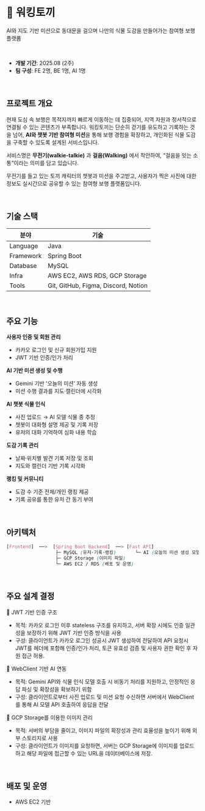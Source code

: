 # 🚶 워킹토끼
AI와 지도 기반 미션으로 동대문을 걸으며 나만의 식물 도감을 만들어가는 참여형 보행 플랫폼

<br>

- **개발 기간**: 2025.08 (2주)  
- **팀 구성**: FE 2명, BE 1명, AI 1명


<br>
  
##  프로젝트 개요  


현재 도심 속 보행은 목적지까지 빠르게 이동하는 데 집중되어, 지역 자원과 정서적으로 연결될 수 있는 콘텐츠가 부족합니다.
워킹토끼는 단순히 걷기를 유도하고 기록하는 것을 넘어, **AI와 챗봇 기반 참여형 미션**을 통해 보행 경험을 확장하고, 개인화된 식물 도감을 구축할 수 있도록 설계된 서비스입니다.

서비스명은 **무전기(walkie-talkie)** 과 **걸음(Walking)** 에서 착안하여, “걸음을 잇는 소통”이라는 의미를 담고 있습니다.

무전기를 들고 있는 토끼 캐릭터의 챗봇과 미션을 주고받고, 사용자가 찍은 사진에 대한 정보도 실시간으로 공유할 수 있는 참여형 보행 플랫폼입니다.


<br>


##  기술 스택  
| 분야       | 기술 |
|------------|----------------------------------|
| Language   | Java |
| Framework  | Spring Boot |
| Database   | MySQL |
| Infra      | AWS EC2, AWS RDS, GCP Storage |
| Tools      | Git, GitHub, Figma, Discord, Notion |


<br>

##  주요 기능  

 **사용자 인증 및 회원 관리**
  - 카카오 로그인 및 신규 회원가입 지원
  - JWT 기반 인증/인가 처리

 **AI 기반 미션 생성 및 수행**  
  - Gemini 기반 '오늘의 미션' 자동 생성
  - 미션 수행 결과를 지도·캘린더에 시각화

 **AI 챗봇 식물 인식**  
  - 사진 업로드 → AI 모델 식물 종 추정 
  - 챗봇이 대화형 설명 제공 및 기록 저장
  - 유저의 대화 기억하여 심화 내용 학습 
 
 **도감 기록 관리**
  - 날짜·위치별 발견 기록 저장 및 조회
  - 지도와 캘린더 기반 기록 시각화
    
 **랭킹 및 커뮤니티**
  - 도감 수 기준 전체/개인 랭킹 제공
  - 기록 공유를 통한 유저 간 동기 부여


<br>

## 아키텍처

```css
[Frontend]  ──>  [Spring Boot Backend]  ──> [Fast API]
                  ├─ MySQL (유저·기록·랭킹)       └─ AI (오늘의 미션 생성 모델 + 식물 인식 모델)
                  ├─ GCP Storage (이미지 파일)
                  └─ AWS EC2 / RDS (배포 및 운영)
```
<br>

 ## 주요 설계 결정

  🔹 JWT 기반 인증 구조
   - 목적: 카카오 로그인 이후 stateless 구조를 유지하고, 서버 확장 시에도 인증 일관성을 보장하기 위해 JWT 기반 인증 방식을 사용
   - 구성: 클라이언트가 카카오 로그인 성공시 JWT 생성하여 전달하여 API 요청시 JWT를 헤더에 포함해 인증/인가 처리, 토큰 유효성 검증 및 사용자 권한 확인 후 자원 접근 허용.

  🔹 WebClient 기반 AI 연동
   - 목적: Gemini API와 식물 인식 모델 호출 시 비동기 처리를 지원하고, 안정적인 응답 파싱 및 확장성을 확보하기 위함
   - 구성: 클라이언트로부터 사진 업로드 및 미션 요청 수신하면 서버에서 WebClient를 통해 AI 모델 API 호출하여 응답을 전달

  🔹 GCP Storage를 이용한 이미지 관리
   - 목적: 서버의 부담을 줄이고, 이미지 파일의 확장성과 관리 효율성을 높이기 위해 외부 스토리지로 사용
   - 구성: 클라이언트가 이미지를 요청하면, 서버는 GCP Storage에 이미지를 업로드하고 해당 파일에 접근할 수 있는 URL을 데이터베이스에 저장.

<br>

## 배포 및 운영
  - AWS EC2 기반 

<br>
